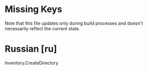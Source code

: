 # Missing Keys
Note that this file updates only during build processes and doesn't necessarily reflect the current state.

# Russian [ru]
Inventory.CreateDirectory  

